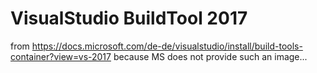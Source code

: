# VisualStudio BuildTool 2017

from https://docs.microsoft.com/de-de/visualstudio/install/build-tools-container?view=vs-2017
because MS does not provide such an image...
